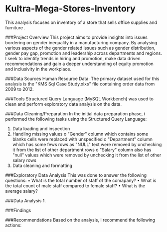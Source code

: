 # Kultra-Mega-Stores-Inventory
This analysis focuses on inventory of a store that sells office supplies and furniture .

###Project Overview
This project aims to provide insights into issues bordering on gender inequality in a manufacturing company. By analysing various aspects of the gender related issues such as gender distribution, gender pay gap, promotion and leadership across departments and regions. I seek to identify trends in hiring and promotion, make data driven recommendations and gain a deeper understanding of equity promotion and inclusivity in the workplace.

###Data Sources
Human Resource Data: The primary dataset used for this analysis is the "KMS Sql Case Study.xlxs" file containing order data from 2009 to 2012. 

###Tools
Structured Query Language (MySQL Workbench) was used to clean and perform exploratory data analysis on the data.

###Data Cleaning/Preparation
In the initial data preparation phase, i performed the following tasks using the Structured Query Language:
1.	Data loading and inspection
2.	Handling missing values
o	"Gender" column which contains some blanks cells were replaced with unspecified
o	"Department" column which has some fews rows as "NULL" text were removed by unchecking it from the list of other department rows
o	"Salary" column also has "null" values which were removed by unchecking it from the list of other salary rows
3.	Data cleaning and formatting

###Exploratory Data Analysis
This was done to answer the following questions:
•	What is the total number of staff of the comapany?
•	What is the total count of male staff compared to female staff?
•	What is the average salary?

###Data Analysis
1.	
   

   
###Findings


###Recommendations
Based on the analysis, I recommend the following actions:


